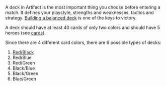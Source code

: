 A deck in Artifact is the most important thing you choose before entering a match. It defines your playstyle, strengths and weaknesses, tactics and strategy. [Building a balanced deck](https://ggs.wiki/artifact/guides/deck-building) is one of the keys to victory.

A deck should have at least 40 cards of only two colors and should have 5 heroes (see [cards](https://ggs.wiki/artifact/cards)).

Since there are 4 different card colors, there are 6 possible types of decks:
 
1. [Red/Black](https://ggs.wiki/artifact/decks/red-black)
2. Red/Blue
3. Red/Green
4. Black/Blue
5. Black/Green
6. Blue/Green

<!-- TODO: Check if a mono-color deck is possible, if deck naming is possible, what are the possible color orders -->
